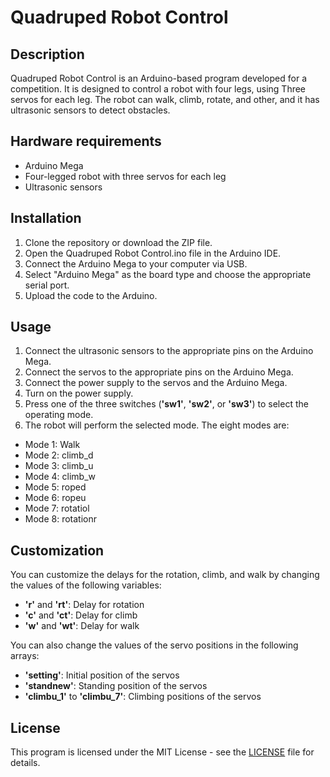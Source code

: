 # Quadruped Robot Control
## Description
Quadruped Robot Control is an Arduino-based program developed for a competition. It is designed to control a robot with four legs, using Three servos for each leg. The robot can walk, climb, rotate, and other, and it has ultrasonic sensors to detect obstacles.

## Hardware requirements
- Arduino Mega
- Four-legged robot with three servos for each leg
- Ultrasonic sensors
## Installation
1. Clone the repository or download the ZIP file.
2. Open the Quadruped Robot Control.ino file in the Arduino IDE.
3. Connect the Arduino Mega to your computer via USB.
4. Select "Arduino Mega" as the board type and choose the appropriate serial port.
5. Upload the code to the Arduino.
## Usage
1. Connect the ultrasonic sensors to the appropriate pins on the Arduino Mega.
2. Connect the servos to the appropriate pins on the Arduino Mega.
3. Connect the power supply to the servos and the Arduino Mega.
4. Turn on the power supply.
5. Press one of the three switches (<b>'sw1'</b>, <b>'sw2'</b>, or <b>'sw3'</b>) to select the operating mode.
6. The robot will perform the selected mode. The eight modes are:
- Mode 1: Walk
- Mode 2: climb_d
- Mode 3: climb_u
- Mode 4: climb_w
- Mode 5: roped
- Mode 6: ropeu
- Mode 7: rotatiol
- Mode 8: rotationr
## Customization
You can customize the delays for the rotation, climb, and walk by changing the values of the following variables:

- <b>'r'</b> and <b>'rt'</b>: Delay for rotation
- <b>'c'</b> and <b>'ct'</b>: Delay for climb
- <b>'w'</b> and <b>'wt'</b>: Delay for walk

You can also change the values of the servo positions in the following arrays:

- <b>'setting'</b>: Initial position of the servos
- <b>'standnew'</b>: Standing position of the servos
- <b>'climbu_1'</b> to <b>'climbu_7'</b>: Climbing positions of the servos
## License

This program is licensed under the MIT License - see the [LICENSE](LICENSE) file for details.
